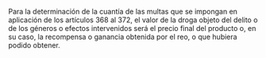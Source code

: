 Para la determinación de la cuantía de las multas que se impongan en aplicación de los artículos 368 al 372, el valor de la droga objeto del delito o de los géneros o efectos intervenidos será el precio final del producto o, en su caso, la recompensa o ganancia obtenida por el reo, o que hubiera podido obtener.